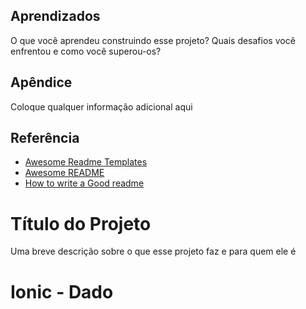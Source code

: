 
## Aprendizados

O que você aprendeu construindo esse projeto? Quais desafios você enfrentou e como você superou-os?


## Apêndice

Coloque qualquer informação adicional aqui


## Referência

 - [Awesome Readme Templates](https://awesomeopensource.com/project/elangosundar/awesome-README-templates)
 - [Awesome README](https://github.com/matiassingers/awesome-readme)
 - [How to write a Good readme](https://bulldogjob.com/news/449-how-to-write-a-good-readme-for-your-github-project)


# Título do Projeto

Uma breve descrição sobre o que esse projeto faz e para quem ele é

# Ionic - Dado
